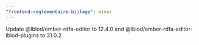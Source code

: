 ```yaml
---
"frontend-reglementaire-bijlage": minor
---
```


Update @lblod/ember-rdfa-editor to 12.4.0 and @lblod/ember-rdfa-editor-lblod-plugins to 31.0.2
